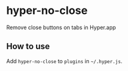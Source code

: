 # hyper-no-close
Remove close buttons on tabs in Hyper.app

## How to use

Add `hyper-no-close` to `plugins` in `~/.hyper.js`.
